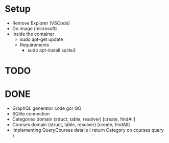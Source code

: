 # Setup

- Remove Explorer (VSCode)
- Go image (microsoft)
- Inside the container
    - sudo apt-get update
    - Requirements
        - sudo apt-install sqlite3


# TODO

# DONE
- GraphQL generator code gor GO
- SQlite connection
- Categories domain (struct, table, resolver) [create, findAll]
- Courses domain (struct, table, resolver) [create, findAll]
- Implementing QueryCourses details ( return Category on courses query )
